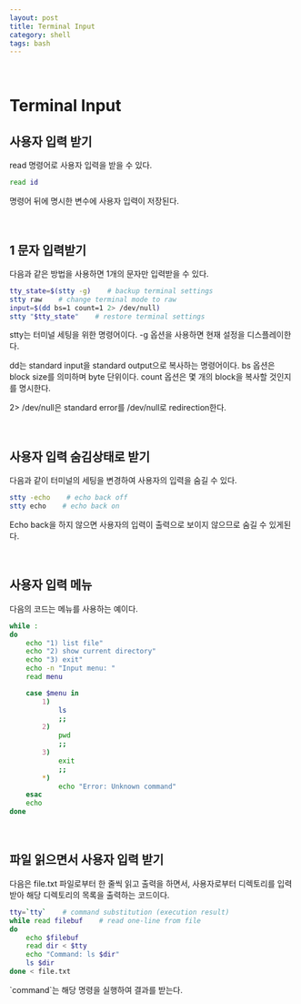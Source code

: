 ```yaml
---
layout: post
title: Terminal Input
category: shell
tags: bash
---
```


&nbsp;

# Terminal Input

## 사용자 입력 받기

read 명령어로 사용자 입력을 받을 수 있다.

```sh
read id
```

명령어 뒤에 명시한 변수에 사용자 입력이 저장된다.

&nbsp;

## 1 문자 입력받기

다음과 같은 방법을 사용하면 1개의 문자만 입력받을 수 있다.

```sh
tty_state=$(stty -g)    # backup terminal settings
stty raw    # change terminal mode to raw
input=$(dd bs=1 count=1 2> /dev/null)
stty "$tty_state"    # restore terminal settings
```

stty는 터미널 세팅을 위한 명령어이다. -g 옵션을 사용하면 현재 설정을 디스플레이한다.

dd는 standard input을 standard output으로 복사하는 명령어이다. bs 옵션은 block size를 의미하며 byte 단위이다. count 옵션은 몇 개의 block을 복사할 것인지를 명시한다.

2> /dev/null은 standard error를 /dev/null로 redirection한다.

&nbsp;

## 사용자 입력 숨김상태로 받기

다음과 같이 터미널의 세팅을 변경하여 사용자의 입력을 숨길 수 있다.

```sh
stty -echo    # echo back off
stty echo    # echo back on
```

Echo back을 하지 않으면 사용자의 입력이 출력으로 보이지 않으므로 숨길 수 있게된다.

&nbsp;

## 사용자 입력 메뉴

다음의 코드는 메뉴를 사용하는 예이다.

```sh
while :
do
	echo "1) list file"
	echo "2) show current directory"
	echo "3) exit"
	echo -n "Input menu: "
	read menu

	case $menu in
		1)
			ls
			;;
		2)
			pwd
			;;
		3)
			exit
			;;
		*)
			echo "Error: Unknown command"
	esac
	echo
done
```

&nbsp;

## 파일 읽으면서 사용자 입력 받기

다음은 file.txt 파일로부터 한 줄씩 읽고 출력을 하면서, 사용자로부터 디렉토리를 입력받아 해당 디렉토리의 목록을 출력하는 코드이다.

```sh
tty=`tty`    # command substitution (execution result)
while read filebuf    # read one-line from file
do
	echo $filebuf
	read dir < $tty
	echo "Command: ls $dir"
	ls $dir
done < file.txt
```

\`command\`는 해당 명령을 실행하여 결과를 받는다.

